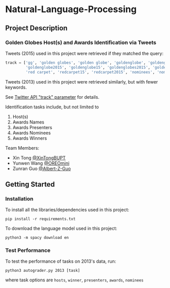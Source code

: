 # Natural-Language-Processing

## Project Description
### Golden Globes Host(s) and Awards Identification via Tweets

Tweets (2015) used in this project were retrieved if they matched the query:
```python
track = ['gg', 'golden globes', 'golden globe', 'goldenglobe', 'goldenglobes', 'gg2015', 'gg15',
         'goldenglobe2015', 'goldenglobe15', 'goldenglobes2015', 'goldenglobes15', 'redcarpet', 
         'red carpet', 'redcarpet15', 'redcarpet2015', 'nominees', 'nominee', 'globesparty', 'globesparties']
```
Tweets (2013) used in this project were retrieved similarly, but with fewer keywords.

See [Twitter API "track" parameter](https://developer.twitter.com/en/docs/tweets/filter-realtime/guides/basic-stream-parameters) for details.

Identification tasks include, but not limited to
1. Host(s)
2. Awards Names
3. Awards Presenters
4. Awards Nominees
5. Awards Winners

Team Members:
- Xin Tong [@XinTongBUPT](https://github.com/XinTongBUPT)
- Yunwen Wang [@OREOmini](https://github.com/OREOmini)
- Zunran Guo [@Albert-Z-Guo](https://github.com/Albert-Z-Guo) 

## Getting Started
### Installation
To install all the libraries/dependencies used in this project:
```
pip install -r requirements.txt
```

To download the language model used in this project:
```
python3 -m spacy download en
```

### Test Performance
To test the performance of tasks on 2013's data, run:
```
python3 autograder.py 2013 [task]
```
where task options are `hosts`, `winner`, `presenters`, `awards`, `nominees`
